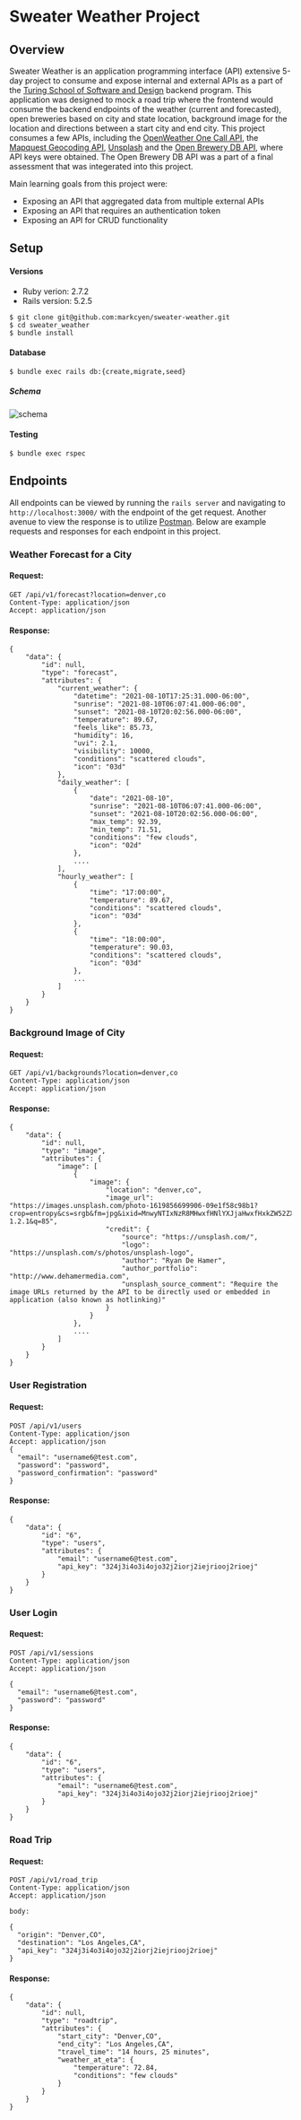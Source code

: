 # Sweater Weather Project

## Overview

Sweater Weather is an application programming interface (API) extensive 5-day project to consume and expose internal and external APIs as a part of the [Turing School of Software and Design](https://github.com/turingschool-examples) backend program. This application was designed to mock a road trip where the frontend would consume the backend endpoints of the weather (current and forecasted), open breweries based on city and state location, background image for the location and directions between a start city and end city. This project consumes a few APIs, including the [OpenWeather One Call API](https://openweathermap.org/api/one-call-api), the [Mapquest Geocoding API](https://developer.mapquest.com/documentation/geocoding-api/), [Unsplash](https://unsplash.com/developers) and the [Open Brewery DB API](https://www.openbrewerydb.org/), where API keys were obtained. The Open Brewery DB API was a part of a final assessment that was integerated into this project. 

Main learning goals from this project were:
- Exposing an API that aggregated data from multiple external APIs
- Exposing an API that requires an authentication token
- Exposing an API for CRUD functionality

## Setup

#### Versions
* Ruby verion: 2.7.2
* Rails version: 5.2.5

````
$ git clone git@github.com:markcyen/sweater-weather.git
$ cd sweater_weather
$ bundle install
````

#### Database
````
$ bundle exec rails db:{create,migrate,seed}
````

##### Schema
![schema](https://user-images.githubusercontent.com/77414433/128943276-a1b23086-66b1-4e45-9eef-1b7cf90da027.png)


#### Testing
````
$ bundle exec rspec
````

## Endpoints

All endpoints can be viewed by running the `rails server` and navigating to `http://localhost:3000/` with the endpoint of the get request. Another avenue to view the response is to utilize [Postman](https://www.postman.com/). Below are example requests and responses for each endpoint in this project.

### Weather Forecast for a City

#### Request:

````
GET /api/v1/forecast?location=denver,co
Content-Type: application/json
Accept: application/json
````
#### Response:
````
{
    "data": {
        "id": null,
        "type": "forecast",
        "attributes": {
            "current_weather": {
                "datetime": "2021-08-10T17:25:31.000-06:00",
                "sunrise": "2021-08-10T06:07:41.000-06:00",
                "sunset": "2021-08-10T20:02:56.000-06:00",
                "temperature": 89.67,
                "feels_like": 85.73,
                "humidity": 16,
                "uvi": 2.1,
                "visibility": 10000,
                "conditions": "scattered clouds",
                "icon": "03d"
            },
            "daily_weather": [
                {
                    "date": "2021-08-10",
                    "sunrise": "2021-08-10T06:07:41.000-06:00",
                    "sunset": "2021-08-10T20:02:56.000-06:00",
                    "max_temp": 92.39,
                    "min_temp": 71.51,
                    "conditions": "few clouds",
                    "icon": "02d"
                },
                ....
            ],
            "hourly_weather": [
                {
                    "time": "17:00:00",
                    "temperature": 89.67,
                    "conditions": "scattered clouds",
                    "icon": "03d"
                },
                {
                    "time": "18:00:00",
                    "temperature": 90.03,
                    "conditions": "scattered clouds",
                    "icon": "03d"
                },
                ...
            ]
        }
    }
}
````

### Background Image of City

#### Request:
````
GET /api/v1/backgrounds?location=denver,co
Content-Type: application/json
Accept: application/json
````
#### Response:
````
{
    "data": {
        "id": null,
        "type": "image",
        "attributes": {
            "image": [
                {
                    "image": {
                        "location": "denver,co",
                        "image_url": "https://images.unsplash.com/photo-1619856699906-09e1f58c98b1?crop=entropy&cs=srgb&fm=jpg&ixid=MnwyNTIxNzR8MHwxfHNlYXJjaHwxfHxkZW52ZXIlMkNjb3xlbnwwfHx8fDE2Mjg2MzgzMDQ&ixlib=rb-1.2.1&q=85",
                        "credit": {
                            "source": "https://unsplash.com/",
                            "logo": "https://unsplash.com/s/photos/unsplash-logo",
                            "author": "Ryan De Hamer",
                            "author_portfolio": "http://www.dehamermedia.com",
                            "unsplash_source_comment": "Require the image URLs returned by the API to be directly used or embedded in application (also known as hotlinking)"
                        }
                    }
                },
                ....
            ]
        }
    }
}
````

### User Registration

#### Request:
````
POST /api/v1/users
Content-Type: application/json
Accept: application/json
{
  "email": "username6@test.com",
  "password": "password",
  "password_confirmation": "password"
}
````
#### Response:
````
{
    "data": {
        "id": "6",
        "type": "users",
        "attributes": {
            "email": "username6@test.com",
            "api_key": "324j3i4o3i4ojo32j2iorj2iejriooj2rioej"
        }
    }
}
````

### User Login

#### Request:
````
POST /api/v1/sessions
Content-Type: application/json
Accept: application/json

{
  "email": "username6@test.com",
  "password": "password"
}
````
#### Response:
````
{
    "data": {
        "id": "6",
        "type": "users",
        "attributes": {
            "email": "username6@test.com",
            "api_key": "324j3i4o3i4ojo32j2iorj2iejriooj2rioej"
        }
    }
}
````

### Road Trip

#### Request:
````
POST /api/v1/road_trip
Content-Type: application/json
Accept: application/json

body:

{
  "origin": "Denver,CO",
  "destination": "Los Angeles,CA",
  "api_key": "324j3i4o3i4ojo32j2iorj2iejriooj2rioej"
}
````
#### Response:
````
{
    "data": {
        "id": null,
        "type": "roadtrip",
        "attributes": {
            "start_city": "Denver,CO",
            "end_city": "Los Angeles,CA",
            "travel_time": "14 hours, 25 minutes",
            "weather_at_eta": {
                "temperature": 72.84,
                "conditions": "few clouds"
            }
        }
    }
}
````
